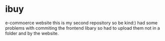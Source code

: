 # ibuy
e-commoerce website
this is my second repository so be kind:)
had some problems with commiting the frontend libary so had to upload them not in a folder and by the website.
